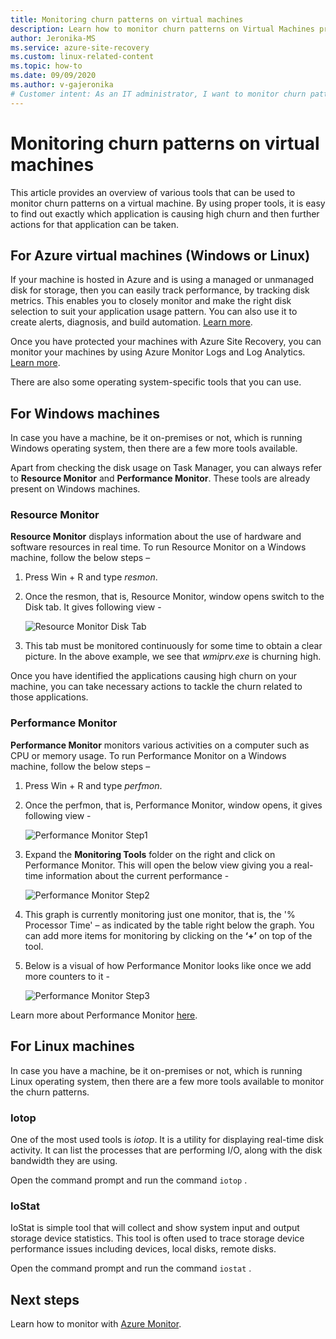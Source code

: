 ```yaml
---
title: Monitoring churn patterns on virtual machines
description: Learn how to monitor churn patterns on Virtual Machines protected using Azure Site Recovery
author: Jeronika-MS
ms.service: azure-site-recovery
ms.custom: linux-related-content
ms.topic: how-to
ms.date: 09/09/2020
ms.author: v-gajeronika
# Customer intent: As an IT administrator, I want to monitor churn patterns on virtual machines using various tools, so that I can identify high churn applications and take appropriate actions to optimize performance.
---
```


# Monitoring churn patterns on virtual machines

This article provides an overview of various tools that can be used to monitor churn patterns on a virtual machine. By using proper tools, it is easy to find out exactly which application is causing high churn and then further actions for that application can be taken.

## For Azure virtual machines (Windows or Linux)

If your machine is hosted in Azure and is using a managed or unmanaged disk for storage, then you can easily track performance, by tracking disk metrics. This enables you to closely monitor and make the right disk selection to suit your application usage pattern. You can also use it to create alerts, diagnosis, and build automation. [Learn more](https://azure.microsoft.com/blog/per-disk-metrics-managed-disks/).

Once you have protected your machines with Azure Site Recovery, you can monitor your machines by using Azure Monitor Logs and Log Analytics. [Learn more](./monitor-log-analytics.md).

There are also some operating system-specific tools that you can use.

## For Windows machines

In case you have a machine, be it on-premises or not, which is running Windows operating system, then there are a few more tools available.

Apart from checking the disk usage on Task Manager, you can always refer to **Resource Monitor** and **Performance Monitor**. These tools are already present on Windows machines.

### Resource Monitor

**Resource Monitor** displays information about the use of hardware and software resources in real time. To run Resource Monitor on a Windows machine, follow the below steps –

1. Press Win + R and type _resmon_.
1. Once the resmon, that is, Resource Monitor, window opens switch to the Disk tab. It gives following view -

    ![Resource Monitor Disk Tab](./media/monitoring-high-churn/resmon-disk-tab.png)

1. This tab must be monitored continuously for some time to obtain a clear picture. In the above example, we see that _wmiprv.exe_ is churning high.

Once you have identified the applications causing high churn on your machine, you can take necessary actions to tackle the churn related to those applications.

### Performance Monitor

**Performance Monitor** monitors various activities on a computer such as CPU or memory usage. To run Performance Monitor on a Windows machine, follow the below steps –

1. Press Win + R and type _perfmon_.
1. Once the perfmon, that is, Performance Monitor, window opens, it gives following view -

    ![Performance Monitor Step1](./media/monitoring-high-churn/perfmon-step1.png)

1. Expand the **Monitoring Tools** folder on the right and click on Performance Monitor. This will open the below view giving you a real-time information about the current performance -

    ![Performance Monitor Step2](./media/monitoring-high-churn/perfmon-step1.png)

1. This graph is currently monitoring just one monitor, that is, the '% Processor Time' – as indicated by the table right below the graph. You can add more items for monitoring by clicking on the **‘+’** on top of the tool.
1. Below is a visual of how Performance Monitor looks like once we add more counters to it -

    ![Performance Monitor Step3](./media/monitoring-high-churn/perfmon-step3.png)

Learn more about Performance Monitor [here](/dynamics365/business-central/dev-itpro/administration/monitor-use-performance-monitor-collect-event-trace-data).

## For Linux machines

In case you have a machine, be it on-premises or not, which is running Linux operating system, then there are a few more tools available to monitor the churn patterns.

### Iotop

One of the most used tools is _iotop_. It is a utility for displaying real-time disk activity. It can list the processes that are performing I/O, along with the disk bandwidth they are using.

Open the command prompt and run the command `iotop` .

### IoStat

IoStat is simple tool that will collect and show system input and output storage device statistics. This tool is often used to trace storage device performance issues including devices, local disks, remote disks.

Open the command prompt and run the command `iostat` .

## Next steps

Learn how to monitor with [Azure Monitor](monitor-log-analytics.md).
